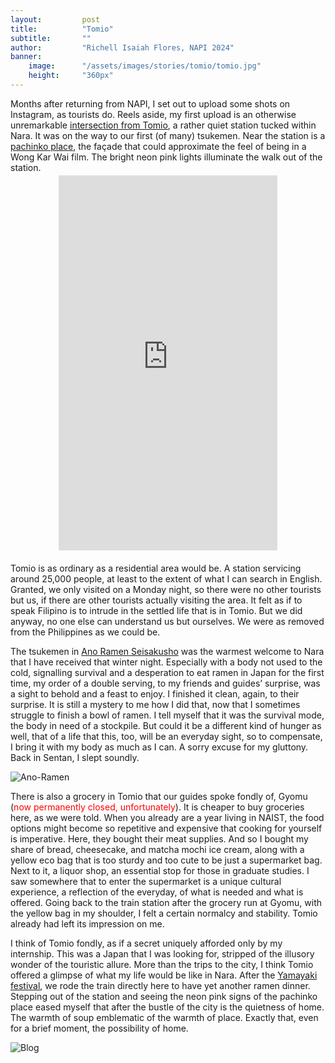 ```yaml
---
layout:         post
title:          "Tomio"
subtitle:       ""
author:         "Richell Isaiah Flores, NAPI 2024"
banner:
    image:      "/assets/images/stories/tomio/tomio.jpg"
    height:     "360px"
---
```


Months after returning from NAPI, I set out to upload some shots on Instagram, as tourists do. Reels aside, my first upload is an otherwise unremarkable <a href="https://www.instagram.com/p/C24U1MbyohZ" target="_blank"><span class="link-text">intersection from Tomio</span></a>, a rather quiet station tucked within Nara. It was on the way to our first (of many) tsukemen. Near the station is a <a href="https://www.instagram.com/p/C3atYYiSj24" target="_blank"><span class="link-text">pachinko place</span></a>, the façade that could approximate the feel of being in a Wong Kar Wai film. The bright neon pink lights illuminate the walk out of the station.

<div style="display: flex; justify-content: center; align-items: center; margin-top: -10px; margin-bottom: 20px;">
    <iframe
        src="https://www.instagram.com/p/C24U1MbyohZ/embed/"
        frameborder="0"
        scrolling="no"
        allowfullscreen="true"
        style="width: 350px; height: 600px;"
        ></iframe>
</div>

Tomio is as ordinary as a residential area would be. A station servicing around 25,000 people, at least to the extent of what I can search in English. Granted, we only visited on a Monday night, so there were no other tourists but us, if there are other tourists actually visiting the area. It felt as if to speak Filipino is to intrude in the settled life that is in Tomio. But we did anyway, no one else can understand us but ourselves. We were as removed from the Philippines as we could be.

The tsukemen in <a href="https://maps.app.goo.gl/WavvsNw92MSYRJLp7" target="_blank"><span class="link-text">Ano Ramen Seisakusho</span></a> was the warmest welcome to Nara that I have received that winter night. Especially with a body not used to the cold, signalling survival and a desperation to eat ramen in Japan for the first time, my order of a double serving, to my friends and guides’ surprise, was a sight to behold and a feast to enjoy. I finished it clean, again, to their surprise. It is still a mystery to me how I did that, now that I sometimes struggle to finish a bowl of ramen. I tell myself that it was the survival mode, the body in need of a stockpile. But could it be a different kind of hunger as well, that of a life that this, too, will be an everyday sight, so to compensate, I bring it with my body as much as I can. A sorry excuse for my gluttony. Back in Sentan, I slept soundly.

![Ano-Ramen](/assets/images/stories/tomio/ano-ramen.jpg)

There is also a grocery in Tomio that our guides spoke fondly of, Gyomu (<span style="color: red;">now permanently closed, unfortunately</span>). It is cheaper to buy groceries here, as we were told. When you already are a year living in NAIST, the food options might become so repetitive and expensive that cooking for yourself is imperative. Here, they bought their meat supplies. And so I bought my share of bread, cheesecake, and matcha mochi ice cream, along with a yellow eco bag that is too sturdy and too cute to be just a supermarket bag. Next to it, a liquor shop, an essential stop for those in graduate studies. I saw somewhere that to enter the supermarket is a unique cultural experience, a reflection of the everyday, of what is needed and what is offered. Going back to the train station after the grocery run at Gyomu, with the yellow bag in my shoulder, I felt a certain normalcy and stability. Tomio already had left its impression on me.

I think of Tomio fondly, as if a secret uniquely afforded only by my internship. This was a Japan that I was looking for, stripped of the illusory wonder of the touristic allure. More than the trips to the city, I think Tomio offered a glimpse of what my life would be like in Nara. After the <a href="https://ohmatsuri.com/en/articles/nara-wakakusayama-yamayaki" target="_blank"><span class="link-text">Yamayaki festival</span></a>, we rode the train directly here to have yet another ramen dinner. Stepping out of the station and seeing the neon pink signs of the pachinko place eased myself that after the bustle of the city is the quietness of home. The warmth of soup emblematic of the warmth of place. Exactly that, even for a brief moment, the possibility of home.

![Blog](https://youtu.be/PrbiJjdsAl4?si=2l9BI3xKrOaHx2Xz)
